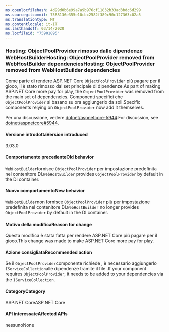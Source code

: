 ```yaml
---
ms.openlocfilehash: 4d99d0b6e99a7a9b976cf11832b33ad3bdc6d299
ms.sourcegitcommit: 7588136e355e10cbc2582f389c90c127363c02a5
ms.translationtype: MT
ms.contentlocale: it-IT
ms.lasthandoff: 03/14/2020
ms.locfileid: "75901895"
---
```

### <a name="hosting-objectpoolprovider-removed-from-webhostbuilder-dependencies"></a><span data-ttu-id="cc547-101">Hosting: ObjectPoolProvider rimosso dalle dipendenze WebHostBuilderHosting: ObjectPoolProvider removed from WebHostBuilder dependencies</span><span class="sxs-lookup"><span data-stu-id="cc547-101">Hosting: ObjectPoolProvider removed from WebHostBuilder dependencies</span></span>

<span data-ttu-id="cc547-102">Come parte di rendere ASP.NET Core `ObjectPoolProvider` più pagare per il gioco, il è stato rimosso dal set principale di dipendenze.</span><span class="sxs-lookup"><span data-stu-id="cc547-102">As part of making ASP.NET Core more pay for play, the `ObjectPoolProvider` was removed from the main set of dependencies.</span></span> <span data-ttu-id="cc547-103">Componenti specifici che `ObjectPoolProvider` si basano su ora aggiungerlo da soli.</span><span class="sxs-lookup"><span data-stu-id="cc547-103">Specific components relying on `ObjectPoolProvider` now add it themselves.</span></span>

<span data-ttu-id="cc547-104">Per una discussione, vedere [dotnet/aspnetcore-5944](https://github.com/dotnet/aspnetcore/issues/5944).</span><span class="sxs-lookup"><span data-stu-id="cc547-104">For discussion, see [dotnet/aspnetcore#5944](https://github.com/dotnet/aspnetcore/issues/5944).</span></span>

#### <a name="version-introduced"></a><span data-ttu-id="cc547-105">Versione introdotta</span><span class="sxs-lookup"><span data-stu-id="cc547-105">Version introduced</span></span>

<span data-ttu-id="cc547-106">3.0</span><span class="sxs-lookup"><span data-stu-id="cc547-106">3.0</span></span>

#### <a name="old-behavior"></a><span data-ttu-id="cc547-107">Comportamento precedente</span><span class="sxs-lookup"><span data-stu-id="cc547-107">Old behavior</span></span>

<span data-ttu-id="cc547-108">`WebHostBuilder`fornisce `ObjectPoolProvider` per impostazione predefinita nel contenitore DI.</span><span class="sxs-lookup"><span data-stu-id="cc547-108">`WebHostBuilder` provides `ObjectPoolProvider` by default in the DI container.</span></span>

#### <a name="new-behavior"></a><span data-ttu-id="cc547-109">Nuovo comportamento</span><span class="sxs-lookup"><span data-stu-id="cc547-109">New behavior</span></span>

<span data-ttu-id="cc547-110">`WebHostBuilder`non fornisce `ObjectPoolProvider` più per impostazione predefinita nel contenitore DI.</span><span class="sxs-lookup"><span data-stu-id="cc547-110">`WebHostBuilder` no longer provides `ObjectPoolProvider` by default in the DI container.</span></span>

#### <a name="reason-for-change"></a><span data-ttu-id="cc547-111">Motivo della modifica</span><span class="sxs-lookup"><span data-stu-id="cc547-111">Reason for change</span></span>

<span data-ttu-id="cc547-112">Questa modifica è stata fatta per rendere ASP.NET Core più pagare per il gioco.</span><span class="sxs-lookup"><span data-stu-id="cc547-112">This change was made to make ASP.NET Core more pay for play.</span></span>

#### <a name="recommended-action"></a><span data-ttu-id="cc547-113">Azione consigliata</span><span class="sxs-lookup"><span data-stu-id="cc547-113">Recommended action</span></span>

<span data-ttu-id="cc547-114">Se il `ObjectPoolProvider`componente richiede , è necessario aggiungerlo `IServiceCollection`alle dipendenze tramite il file .</span><span class="sxs-lookup"><span data-stu-id="cc547-114">If your component requires `ObjectPoolProvider`, it needs to be added to your dependencies via the `IServiceCollection`.</span></span>

#### <a name="category"></a><span data-ttu-id="cc547-115">Category</span><span class="sxs-lookup"><span data-stu-id="cc547-115">Category</span></span>

<span data-ttu-id="cc547-116">ASP.NET Core</span><span class="sxs-lookup"><span data-stu-id="cc547-116">ASP.NET Core</span></span>

#### <a name="affected-apis"></a><span data-ttu-id="cc547-117">API interessate</span><span class="sxs-lookup"><span data-stu-id="cc547-117">Affected APIs</span></span>

<span data-ttu-id="cc547-118">nessuno</span><span class="sxs-lookup"><span data-stu-id="cc547-118">None</span></span>

<!-- 

#### Affected APIs

Not detectable via API analysis

-->
